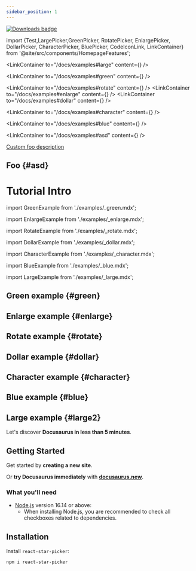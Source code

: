 ```yaml
---
sidebar_position: 1
---
```


[![Downloads badge](https://img.shields.io/npm/dm/react-star-picker)](https://www.npmjs.com/package/react-star-picker)

import {Test,LargePicker,GreenPicker, RotatePicker, EnlargePicker, DollarPicker, CharacterPicker, BluePicker, CodeIconLink, LinkContainer} from '@site/src/components/HomepageFeatures';

<Test />

<LinkContainer
to="/docs/examples#large"
content={<LargePicker />}
/>

<LinkContainer
to="/docs/examples#green"
content={<GreenPicker />}
/>

<LinkContainer
to="/docs/examples#rotate"
content={<RotatePicker />}
/>
<LinkContainer
to="/docs/examples#enlarge"
content={<EnlargePicker />}
/>
<LinkContainer
to="/docs/examples#dollar"
content={<DollarPicker />}
/>

<LinkContainer
to="/docs/examples#character"
content={<CharacterPicker />}
/>

<LinkContainer
to="/docs/examples#blue"
content={<BluePicker />}
/>

<LinkContainer
to="/docs/examples#asd"
content={<LargePicker />}
/>

[Custom foo description](examples#asd)

## Foo {#asd}

# Tutorial Intro

import GreenExample from './examples/\_green.mdx';

import EnlargeExample from './examples/\_enlarge.mdx';

import RotateExample from './examples/\_rotate.mdx';

import DollarExample from './examples/\_dollar.mdx';

import CharacterExample from './examples/\_character.mdx';

import BlueExample from './examples/\_blue.mdx';

import LargeExample from './examples/\_large.mdx';

## Green example {#green}

<GreenExample />

## Enlarge example {#enlarge}

<EnlargeExample />

## Rotate example {#rotate}

<RotateExample />

## Dollar example {#dollar}

<DollarExample />

## Character example {#character}

<CharacterExample />

## Blue example {#blue}

<BlueExample />

## Large example {#large2}

<LargeExample />

Let's discover **Docusaurus in less than 5 minutes**.

## Getting Started

Get started by **creating a new site**.

Or **try Docusaurus immediately** with **[docusaurus.new](https://docusaurus.new)**.

### What you'll need

- [Node.js](https://nodejs.org/en/download/) version 16.14 or above:
  - When installing Node.js, you are recommended to check all checkboxes related to dependencies.

## Installation

Install `react-star-picker`:

```bash
npm i react-star-picker
```
